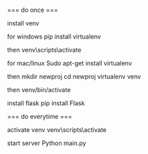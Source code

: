 === do once ===

install venv

for windows
pip install virtualenv

then
venv\scripts\activate

for mac/linux
Sudo apt-get install virtualenv

then
mkdir newproj
cd newproj
virtualenv venv

then
venv/bin/activate

install flask
pip install Flask

=== do everytime ===

activate venv
venv\scripts\activate

start server
Python main.py


